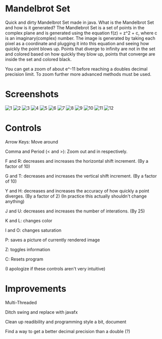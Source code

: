 # Mandelbrot Set
Quick and dirty Mandelbrot Set made in java. What is the Mandelbrot Set and how is it generated? The Mandlebrot Set is a set of points 
in the complex plane and is generated using the equation f(z) = z^2 + c, where c is an imaginary(complex) number. The image is generated by 
taking each pixel as a coordinate and plugging it into this equation and seeing how quickly the point blows up. Points that diverge to 
infinity are not in the set and colored based on how quickly they blow up, points that converge are inside the set and colored black.

You can get a zoom of about e^-11 before reaching a doubles decimal precision limit. To zoom further more advanced methods must be used.

# Screenshots

![1](/imgs/1.png)
![2](/imgs/2.png)
![3](/imgs/3.png)
![4](/imgs/4.png)
![5](/imgs/5.png)
![6](/imgs/6.png)
![7](/imgs/7.png)
![8](/imgs/8.png)
![9](/imgs/9.png)
![10](/imgs/10.png)
![11](/imgs/11.png)
![12](/imgs/12.jpg)

# Controls

Arrow Keys: Move around

Comma and Period (< and >): Zoom out and in respectively.

F and R: decreases and increases the horizontal shift increment. (By a factor of 10)

G and T: decreases and increases the vertical shift increment. (By a factor of 10)

Y and H: decreases and increases the accuracy of how quickly a point diverges. (By a factor of 2) (In practice this actually shouldn't change anything)

J and U: decreases and increases the number of interations. (By 25)

K and L: changes color

I and O: changes saturation

P: saves a picture of currently rendered image

Z: toggles information

C: Resets program

(I apologize if these controls aren't very intuitive)

# Improvements

Multi-Threaded

Ditch swing and replace with javafx

Clean up readibility and programming style a bit, document

Find a way to get a better decimal precision than a double (?)
